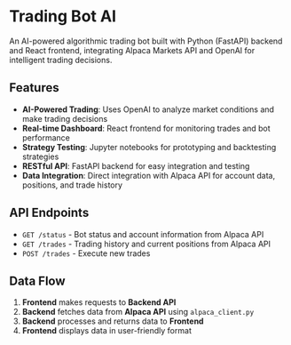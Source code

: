 # Trading Bot AI

An AI-powered algorithmic trading bot built with Python (FastAPI) backend and React frontend, integrating Alpaca Markets API and OpenAI for intelligent trading decisions.

## Features

- **AI-Powered Trading**: Uses OpenAI to analyze market conditions and make trading decisions
- **Real-time Dashboard**: React frontend for monitoring trades and bot performance
- **Strategy Testing**: Jupyter notebooks for prototyping and backtesting strategies
- **RESTful API**: FastAPI backend for easy integration and testing
- **Data Integration**: Direct integration with Alpaca API for account data, positions, and trade history

## API Endpoints

- `GET /status` - Bot status and account information from Alpaca API
- `GET /trades` - Trading history and current positions from Alpaca API
- `POST /trades` - Execute new trades

## Data Flow

1. **Frontend** makes requests to **Backend API**
2. **Backend** fetches data from **Alpaca API** using `alpaca_client.py`
3. **Backend** processes and returns data to **Frontend**
4. **Frontend** displays data in user-friendly format
